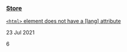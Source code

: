 ### [Store](https://lighthouse.picfair.com/cerico.picfair.com.html)

[`<html>` element does not have a [lang] attribute](https://github.com/picfair/fleetnation/pull/3549)

23 Jul 2021

6

